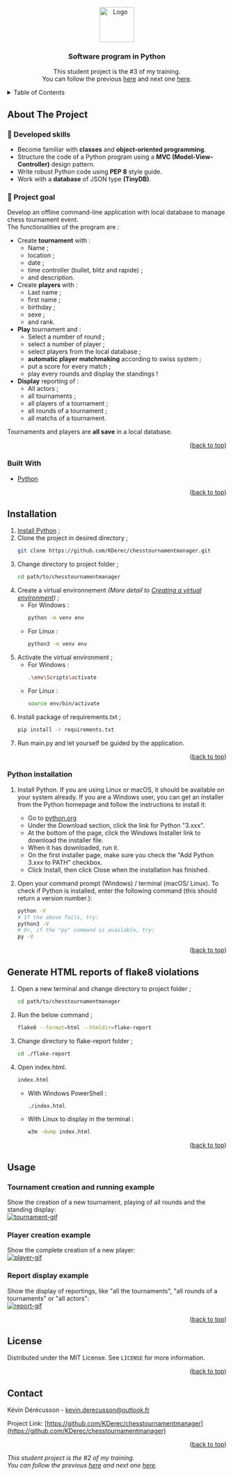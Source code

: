 <div id="top"></div>


<!-- PROJECT LOGO -->
<div align="center">
  <a href="https://github.com/KDerec/chesstournamentmanager/blob/master/images/logo.png"><img src="images/logo.png" alt="Logo" width="80" height="80">
  </a>

<h3 align="center">Software program in Python</h3>
  <p align="center">
    This student project is the #3 of my training.<br>You can follow the previous <a href="https://github.com/KDerec/LearnHome">here</a> and next one <a href="https://github.com/KDerec/just-stream-it">here</a>.
  </p>
</div>



<details>
  <summary>Table of Contents</summary>
  <ol>
    <li><a href="#about-the-project">About The Project</a></li>
    <li><a href="#built-with">Built With</a></li>
    <li><a href="#installation">Installation</a></li>
    <li><a href="#generate-html-reports-of-flake8-violations">Flake8 report</a></li>
    <li><a href="#usage">Usage</a></li>
    <li><a href="#license">License</a></li>
    <li><a href="#contact">Contact</a></li>
  </ol>
</details>


## About The Project
### 🌱 Developed skills
- Become familiar with <b>classes</b> and <b>object-oriented programming</b>.
- Structure the code of a Python program using a <b>MVC (Model-View-Controller)</b> design pattern.
- Write robust Python code using <b>PEP 8</b> style guide.
- Work with a <b>database</b> of JSON type <b>(TinyDB)</b>.
### 🚀 Project goal
Develop an offline command-line application with local database to manage chess tournament event.  
The functionalities of the program are :
- Create <b>tournament</b> with :
  - Name ;
  - location ;
  - date ;
  - time controller (bullet, blitz and rapide) ;
  - and description.
- Create <b>players</b> with :
  - Last name ;
  - first name ;
  - birthday ;
  - sexe ;
  - and rank.
- <b>Play</b> tournament and :
  - Select a number of round ;
  - select a number of player ;
  - select players from the local database ;
  - <b>automatic player matchmaking</b> according to swiss system ;
  - put a score for every match ;
  - play every rounds and display the standings !
- <b>Display</b> reporting of :
  - All actors ;
  - all tournaments ;
  - all players of a tournament ;
  - all rounds of a tournament ;
  - all matchs of a tournament.

Tournaments and players are <b>all save</b> in a local database.

<p align="right">(<a href="#top">back to top</a>)</p>


### Built With

* [Python](https://www.python.org/)

<p align="right">(<a href="#top">back to top</a>)</p>


## Installation
1. <a href="#python-installation">Install Python</a> ;
2. Clone the project in desired directory ;
   ```sh
   git clone https://github.com/KDerec/chesstournamentmanager.git
   ```
3. Change directory to project folder ;
   ```sh
   cd path/to/chesstournamentmanager
   ```
4. Create a virtual environnement *(More detail to [Creating a virtual environment](https://packaging.python.org/en/latest/guides/installing-using-pip-and-virtual-environments/#creating-a-virtual-environment))* ;
    * For Windows :
      ```sh
      python -m venv env
      ```
    * For Linux :
      ```sh
      python3 -m venv env
      ```
5. Activate the virtual environment ;
    * For Windows :
      ```sh
      .\env\Scripts\activate
      ```
    * For Linux :
      ```sh
      source env/bin/activate
      ```
6. Install package of requirements.txt ;
   ```sh
   pip install -r requirements.txt
   ```
7. Run main.py and let yourself be guided by the application.


<p align="right">(<a href="#top">back to top</a>)</p>


### Python installation

1. Install Python. If you are using Linux or macOS, it should be available on your system already. If you are a Windows user, you can get an installer from the Python homepage and follow the instructions to install it:
   - Go to [python.org](https://www.python.org/)
   - Under the Download section, click the link for Python "3.xxx".
   - At the bottom of the page, click the Windows Installer link to download the installer file.
   - When it has downloaded, run it.
   - On the first installer page, make sure you check the "Add Python 3.xxx to PATH" checkbox.
   - Click Install, then click Close when the installation has finished.

2. Open your command prompt (Windows) / terminal (macOS/ Linux). To check if Python is installed, enter the following command (this should return a version number.):
   ``` sh
   python -V
   # If the above fails, try:
   python3 -V
   # Or, if the "py" command is available, try:
   py -V
   ```

<p align="right">(<a href="#top">back to top</a>)</p>


## Generate HTML reports of flake8 violations
1. Open a new terminal and change directory to project folder ;
   ```sh
   cd path/to/chesstournamentmanager
   ```
2. Run the below command ;
   ```sh
   flake8 --format=html --htmldir=flake-report
   ```
3. Change directory to flake-report folder ;
   ```sh
   cd ./flake-report
   ```
4. Open index.html.
   ```sh
   index.html
   ```
    * With Windows PowerShell :
      ```sh
      ./index.html
      ```
    * With Linux to display in the terminal :
      ```sh
      w3m -dump index.html
      ```

<p align="right">(<a href="#top">back to top</a>)</p>


<!-- USAGE EXAMPLES -->
## Usage
### Tournament creation and running example
Show the creation of a new tournament, playing of all rounds and the standing display:  
<a href="https://github.com/KDerec/chesstournamentmanager/blob/master/images/tournament_example.gif"><img src="images/tournament_example.gif" alt="tournament-gif"></a>

### Player creation example
Show the complete creation of a new player:  
<a href="https://github.com/KDerec/chesstournamentmanager/blob/master/images/player_example.gif"><img src="images/player_example.gif" alt="player-gif"></a>

### Report display example
Show the display of reportings, like "all the tournaments", "all rounds of a tournaments" or "all actors":  
<a href="https://github.com/KDerec/chesstournamentmanager/blob/master/images/report_example.gif"><img src="images/report_example.gif" alt="report-gif"></a>

<p align="right">(<a href="#top">back to top</a>)</p>


<!-- LICENSE -->
## License

Distributed under the MIT License. See `LICENSE` for more information.

<p align="right">(<a href="#top">back to top</a>)</p>


<!-- CONTACT -->
## Contact

Kévin Dérécusson - kevin.derecusson@outlook.fr

Project Link: [https://github.com/KDerec/chesstournamentmanager](https://github.com/KDerec/chesstournamentmanager)

<p align="right">(<a href="#top">back to top</a>)</p>

<i>This student project is the #2 of my training.  
You can follow the previous <a href="https://github.com/KDerec/LearnHome">here</a> and next one <a href="https://github.com/KDerec/just-stream-it">here</a>.</i>
